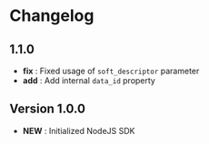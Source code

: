 # Changelog

## 1.1.0

- **fix** : Fixed usage of `soft_descriptor` parameter
- **add** : Add internal `data_id` property

## Version 1.0.0

- **NEW** : Initialized NodeJS SDK
